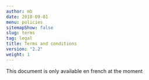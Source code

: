 ```yaml
---
author: mb
date: 2018-09-01
menu: policies
sitemapShow: false
slug: terms
tag: legal
title: Terms and conditions
version: "2.2"
weight: 1
---
```



This document is only available en french at the moment